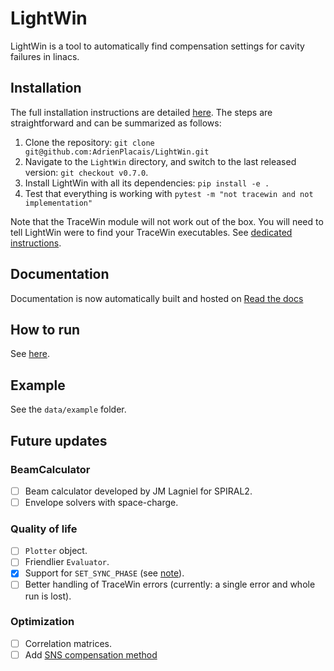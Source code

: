 # LightWin
LightWin is a tool to automatically find compensation settings for cavity failures in linacs.

## Installation
The full installation instructions are detailed [here](https://adrienplacais.github.io/LightWin/html/main/manual/installation.html).
The steps are straightforward and can be summarized as follows:
1. Clone the repository: `git clone git@github.com:AdrienPlacais/LightWin.git`
2. Navigate to the `LightWin` directory, and switch to the last released version: `git checkout v0.7.0`.
3. Install LightWin with all its dependencies: `pip install -e .`
4. Test that everything is working with `pytest -m "not tracewin and not implementation"`

Note that the TraceWin module will not work out of the box.
You will need to tell LightWin were to find your TraceWin executables.
See [dedicated instructions](https://adrienplacais.github.io/LightWin/html/main/manual/installation.tracewin.html).

## Documentation
Documentation is now automatically built and hosted on [Read the docs](https://lightwin.readthedocs.io/en/latest/)

## How to run
See [here](https://adrienplacais.github.io/LightWin/html/main/manual/usage.html).

## Example
See the `data/example` folder.

## Future updates

### BeamCalculator

- [ ] Beam calculator developed by JM Lagniel for SPIRAL2.
- [ ] Envelope solvers with space-charge.

### Quality of life

- [ ] `Plotter` object.
- [ ] Friendlier `Evaluator`.
- [x] Support for `SET_SYNC_PHASE` (see [note](https://adrienplacais.github.io/LightWin/html/main/manual/usage.html#compatibility-with-tracewin-dat-files)).
- [ ] Better handling of TraceWin errors (currently: a single error and whole run is lost).

### Optimization

- [ ] Correlation matrices.
- [ ] Add [SNS compensation method](doi.org://10.18429/JACoW-LINAC2022-FR1AA06)
